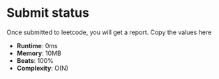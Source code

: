 # Submit status
Once submitted to leetcode, you will get a report. Copy the values here

* **Runtime**: 0ms 
* **Memory**: 10MB
* **Beats**: 100%
* **Complexity**: O(N)